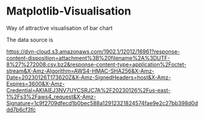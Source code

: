 # Matplotlib-Visualisation
Way of attractive visualisation of bar chart


The data source is 

https://dvn-cloud.s3.amazonaws.com/1902.1/12012/16961?response-content-disposition=attachment%3B%20filename%2A%3DUTF-8%27%272008.csv.bz2&response-content-type=application%2Foctet-stream&X-Amz-Algorithm=AWS4-HMAC-SHA256&X-Amz-Date=20230126T173620Z&X-Amz-SignedHeaders=host&X-Amz-Expires=3600&X-Amz-Credential=AKIAIEJ3NV7UYCSRJC7A%2F20230126%2Fus-east-1%2Fs3%2Faws4_request&X-Amz-Signature=1c9f2709dfecd1b0bec588a12912321824574fae9e2c27bb398d0ddd7b6cf3fc
